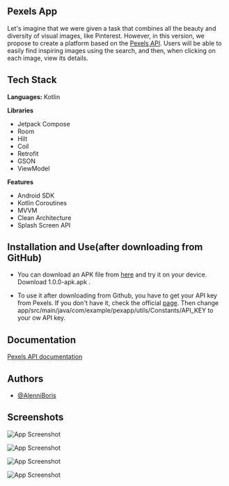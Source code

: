 
## Pexels App

Let's imagine that we were given a task that
combines all the beauty and diversity of visual images,
like Pinterest. However, in this version, we propose to create
a platform based on the [Pexels API](https://www.pexels.com/). Users will be able to easily find
inspiring images using the search, and then, when clicking
on each image, view its details.
## Tech Stack

**Languages:** Kotlin

**Libraries** 

- Jetpack Compose
- Room
- Hilt
- Coil
- Retrofit
- GSON
- ViewModel

**Features**

- Android SDK
- Kotlin Coroutines
- MVVM
- Clean Architecture
- Splash Screen API

## Installation and Use(after downloading from GitHub)

- You can download an APK file from [here](https://github.com/AlenniBoris/PexelsApp/releases) and try it on your device. Download 1.0.0-apk.apk .

- To use it after downloading from Github, you have to get your API key from Pexels. If you don't have it, check the official [page](https://www.pexels.com/). Then change app/src/main/java/com/example/pexapp/utils/Constants/API_KEY to your ow API key.
    
## Documentation

[Pexels API documentation](https://www.pexels.com/api/documentation/)


## Authors

- [@AlenniBoris](https://github.com/AlenniBoris)


## Screenshots

![App Screenshot](https://github.com/AlenniBoris/PexelsApp/blob/main/screenshots/1.jpg)

![App Screenshot](https://github.com/AlenniBoris/PexelsApp/blob/main/screenshots/2.jpg)

![App Screenshot](https://github.com/AlenniBoris/PexelsApp/blob/main/screenshots/3.jpg)

![App Screenshot](https://github.com/AlenniBoris/PexelsApp/blob/main/screenshots/4.jpg)
